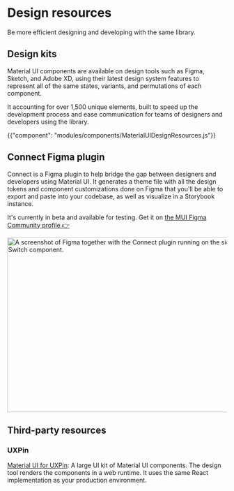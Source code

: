 # Design resources

<p class="description">Be more efficient designing and developing with the same library.</p>

## Design kits

Material UI components are available on design tools such as Figma, Sketch, and Adobe XD, using their latest design system features to represent all of the same states, variants, and permutations of each component.

It accounting for over 1,500 unique elements, built to speed up the development process and ease communication for teams of designers and developers using the library.

{{"component": "modules/components/MaterialUIDesignResources.js"}}

## Connect Figma plugin

Connect is a Figma plugin to help bridge the gap between designers and developers using Material UI.
It generates a theme file with all the design tokens and component customizations done on Figma that you'll be able to export and paste into your codebase, as well as visualize in a Storybook instance.

It's currently in beta and available for testing.
Get it on [the MUI Figma Community profile 👉](/)

<img src="/static/material-ui/design-resources/connect.png" style="width: 814px;" alt="A screenshot of Figma together with the Connect plugin running on the side, doing customziations to the Material UI Switch component." width="1628" height="400" />

## Third-party resources

### UXPin

[Material UI for UXPin](https://www.uxpin.com/merge/mui-library): A large UI kit of Material UI components.
The design tool renders the components in a web runtime. It uses the same React implementation as your production environment.
